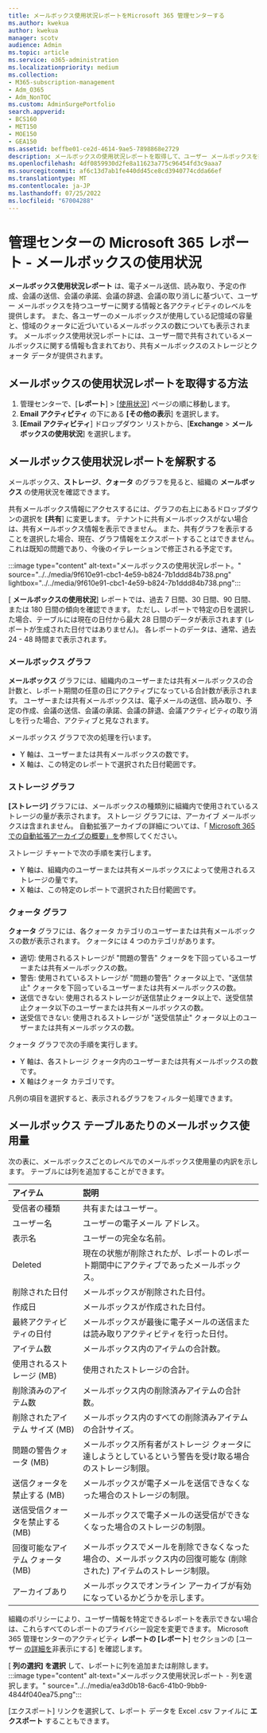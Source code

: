```yaml
---
title: メールボックス使用状況レポートをMicrosoft 365 管理センターする
ms.author: kwekua
author: kwekua
manager: scotv
audience: Admin
ms.topic: article
ms.service: o365-administration
ms.localizationpriority: medium
ms.collection:
- M365-subscription-management
- Adm_O365
- Adm_NonTOC
ms.custom: AdminSurgePortfolio
search.appverid:
- BCS160
- MET150
- MOE150
- GEA150
ms.assetid: beffbe01-ce2d-4614-9ae5-7898868e2729
description: メールボックスの使用状況レポートを取得して、ユーザー メールボックスを持つユーザーのアクティビティ レベルと、それぞれのストレージとクォータの情報について確認する方法について説明します。
ms.openlocfilehash: 4df0859930d2fe8a11623a775c96454fd3c9aaa7
ms.sourcegitcommit: af6c13d7ab1fe440dd45ce8cd3940774cdda66ef
ms.translationtype: MT
ms.contentlocale: ja-JP
ms.lasthandoff: 07/25/2022
ms.locfileid: "67004288"
---
```

# <a name="microsoft-365-reports-in-the-admin-center---mailbox-usage"></a>管理センターの Microsoft 365 レポート - メールボックスの使用状況

**メールボックス使用状況レポート** は、電子メール送信、読み取り、予定の作成、会議の送信、会議の承諾、会議の辞退、会議の取り消しに基づいて、ユーザー メールボックスを持つユーザーに関する情報と各アクティビティのレベルを提供します。 また、各ユーザーのメールボックスが使用している記憶域の容量と、憶域のクォータに近づいているメールボックスの数についても表示されます。 メールボックス使用状況レポートには、ユーザー間で共有されているメールボックスに関する情報も含まれており、共有メールボックスのストレージとクォータ データが提供されます。
 
## <a name="how-to-get-to-the-mailbox-usage-report"></a>メールボックスの使用状況レポートを取得する方法

1. 管理センターで、[**レポート**] \> [<a href="https://go.microsoft.com/fwlink/p/?linkid=2074756" target="_blank">使用状況</a>] ページの順に移動します。
2. **Email アクティビティ** の下にある **[その他の表示**] を選択します。 
3. **[Email アクティビティ**] ドロップダウン リストから、[**Exchange** \> **メールボックスの使用状況**] を選択します。

## <a name="interpret-the-mailbox-usage-report"></a>メールボックス使用状況レポートを解釈する

メールボックス、**ストレージ**、**クォータ** のグラフを見ると、組織の **メールボックス** の使用状況を確認できます。

共有メールボックス情報にアクセスするには、グラフの右上にあるドロップダウンの選択を **[共有**] に変更します。  テナントに共有メールボックスがない場合は、共有メールボックス情報を表示できません。  また、共有グラフを表示することを選択した場合、現在、グラフ情報をエクスポートすることはできません。 これは既知の問題であり、今後のイテレーションで修正される予定です。
  
:::image type="content" alt-text="メールボックスの使用状況レポート。" source="../../media/9f610e91-cbc1-4e59-b824-7b1ddd84b738.png" lightbox="../../media/9f610e91-cbc1-4e59-b824-7b1ddd84b738.png":::

[ **メールボックスの使用状況**] レポートでは、過去 7 日間、30 日間、90 日間、または 180 日間の傾向を確認できます。 ただし、レポートで特定の日を選択した場合、テーブルには現在の日付から最大 28 日間のデータが表示されます (レポートが生成された日付ではありません)。 各レポートのデータは、通常、過去 24 - 48 時間まで表示されます。

### <a name="the-mailbox-chart"></a>メールボックス グラフ

**メールボックス** グラフには、組織内のユーザーまたは共有メールボックスの合計数と、レポート期間の任意の日にアクティブになっている合計数が表示されます。 ユーザーまたは共有メールボックスは、電子メールの送信、読み取り、予定の作成、会議の送信、会議の承諾、会議の辞退、会議アクティビティの取り消しを行った場合、アクティブと見なされます。

メールボックス グラフで次の処理を行います。
- Y 軸は、ユーザーまたは共有メールボックスの数です。 
- X 軸は、この特定のレポートで選択された日付範囲です。

### <a name="the-storage-chart"></a>ストレージ グラフ

**[ストレージ]** グラフには、メールボックスの種類別に組織内で使用されているストレージの量が表示されます。 ストレージ グラフには、アーカイブ メールボックスは含まれません。 自動拡張アーカイブの詳細については、「 [Microsoft 365 での自動拡張アーカイブの概要」を](../../compliance/autoexpanding-archiving.md)参照してください。

ストレージ チャートで次の手順を実行します。
- Y 軸は、組織内のユーザーまたは共有メールボックスによって使用されるストレージの量です。
- X 軸は、この特定のレポートで選択された日付範囲です。

### <a name="the-quota-chart"></a>クォータ グラフ

**クォータ** グラフには、各クォータ カテゴリのユーザーまたは共有メールボックスの数が表示されます。 クォータには 4 つのカテゴリがあります。 
- 適切: 使用されるストレージが "問題の警告" クォータを下回っているユーザーまたは共有メールボックスの数。
- 警告: 使用されているストレージが "問題の警告" クォータ以上で、"送信禁止" クォータを下回っているユーザーまたは共有メールボックスの数。
- 送信できない: 使用されるストレージが送信禁止クォータ以上で、送受信禁止クォータ以下のユーザーまたは共有メールボックスの数。
- 送受信できない: 使用されるストレージが "送受信禁止" クォータ以上のユーザーまたは共有メールボックスの数。

クォータ グラフで次の手順を実行します。
- Y 軸は、各ストレージ クォータ内のユーザーまたは共有メールボックスの数です。
- X 軸はクォータ カテゴリです。

凡例の項目を選択すると、表示されるグラフをフィルター処理できます。

## <a name="mailbox-usage-per-mailbox-table"></a>メールボックス テーブルあたりのメールボックス使用量

次の表に、メールボックスごとのレベルでのメールボックス使用量の内訳を示します。 テーブルには列を追加することができます。 

|アイテム|説明|
|:-----|:-----|
|受信者の種類 |共有またはユーザー。 |
|ユーザー名 |ユーザーの電子メール アドレス。 |
|表示名  |ユーザーの完全な名前。 |
|Deleted |現在の状態が削除されたが、レポートのレポート期間中にアクティブであったメールボックス。|
|削除された日付 |メールボックスが削除された日付。 |
|作成日 | メールボックスが作成された日付。  |
|最終アクティビティの日付 | メールボックスが最後に電子メールの送信または読み取りアクティビティを行った日付。   |
|アイテム数|メールボックス内のアイテムの合計数。 |
|使用されるストレージ (MB)|使用されたストレージの合計。 |
|削除済みのアイテム数|メールボックス内の削除済みアイテムの合計数。 |
|削除されたアイテム サイズ (MB)|メールボックス内のすべての削除済みアイテムの合計サイズ。 |
|問題の警告クォータ (MB)|メールボックス所有者がストレージ クォータに達しようとしているという警告を受け取る場合のストレージ制限。  |
|送信クォータを禁止する (MB)|メールボックスが電子メールを送信できなくなった場合のストレージの制限。 |
|送信受信クォータを禁止する (MB)|メールボックスで電子メールの送受信ができなくなった場合のストレージの制限。 |
|回復可能なアイテム クォータ (MB)|メールボックスでメールを削除できなくなった場合の、メールボックス内の回復可能な (削除された) アイテムのストレージ制限。 |
|アーカイブあり|メールボックスでオンライン アーカイブが有効になっているかどうかを示します。 |


組織のポリシーにより、ユーザー情報を特定できるレポートを表示できない場合は、これらすべてのレポートのプライバシー設定を変更できます。 Microsoft 365 管理センターのアクティビティ **レポートの [レポート**] セクションの [ユーザー [の詳細を](activity-reports.md)非表示にする] を確認します。

[ **列の選択] を選択** して、レポートに列を追加または削除します。  <br/> :::image type="content" alt-text="メールボックス使用状況レポート - 列を選択します。" source="../../media/ea3d0b18-6ac6-41b0-9bb9-4844f040ea75.png":::

[エクスポート] リンクを選択して、レポート データを Excel .csv ファイルに **エクスポート** することもできます。 